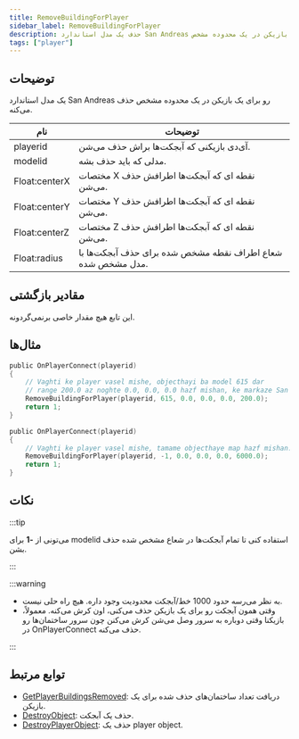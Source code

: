 ```yaml
---
title: RemoveBuildingForPlayer
sidebar_label: RemoveBuildingForPlayer
description: حذف یک مدل استاندارد San Andreas برای یک بازیکن در یک محدوده مشخص
tags: ["player"]
---
```


## توضیحات

یک مدل استاندارد San Andreas رو برای یک بازیکن در یک محدوده مشخص حذف می‌کنه.

| نام           | توضیحات                                                                    |
| ------------- | -------------------------------------------------------------------------- |
| playerid      | آی‌دی بازیکنی که آبجکت‌ها براش حذف می‌شن.                                    |
| modelid       | مدلی که باید حذف بشه.                                                       |
| Float:centerX | مختصات X نقطه ای که آبجکت‌ها اطرافش حذف می‌شن.                              |
| Float:centerY | مختصات Y نقطه ای که آبجکت‌ها اطرافش حذف می‌شن.                              |
| Float:centerZ | مختصات Z نقطه ای که آبجکت‌ها اطرافش حذف می‌شن.                              |
| Float:radius  | شعاع اطراف نقطه مشخص شده برای حذف آبجکت‌ها با مدل مشخص شده.                  |

## مقادیر بازگشتی

این تابع هیچ مقدار خاصی برنمی‌گردونه.

## مثال‌ها

```c
public OnPlayerConnect(playerid)
{
    // Vaghti ke player vasel mishe, objecthayi ba model 615 dar
    // range 200.0 az noghte 0.0, 0.0, 0.0 hazf mishan, ke markaze San Andreas hast.
    RemoveBuildingForPlayer(playerid, 615, 0.0, 0.0, 0.0, 200.0);
    return 1;
}

public OnPlayerConnect(playerid)
{
    // Vaghti ke player vasel mishe, tamame objecthaye map hazf mishan.
    RemoveBuildingForPlayer(playerid, -1, 0.0, 0.0, 0.0, 6000.0);
    return 1;
}
```

## نکات

:::tip

می‌تونی از **-1** برای modelid استفاده کنی تا تمام آبجکت‌ها در شعاع مشخص شده حذف بشن.

:::

:::warning

- به نظر می‌رسه حدود 1000 خط/آبجکت محدودیت وجود داره. هیچ راه حلی نیست.
- وقتی همون آبجکت رو برای یک بازیکن حذف می‌کنی، اون کرش می‌کنه. معمولاً، بازیکنا وقتی دوباره به سرور وصل می‌شن کرش می‌کنن چون سرور ساختمان‌ها رو در OnPlayerConnect حذف می‌کنه.

:::

## توابع مرتبط

- [GetPlayerBuildingsRemoved](GetPlayerBuildingsRemoved): دریافت تعداد ساختمان‌های حذف شده برای یک بازیکن.
- [DestroyObject](DestroyObject): حذف یک آبجکت.
- [DestroyPlayerObject](DestroyPlayerObject): حذف یک player object.